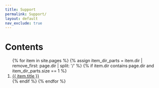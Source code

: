 ```yaml
---
title: Support
permalink: Support/
layout: default
nav_exclude: true
---
```


<h1 class="no_toc">Contents</h1>

<ol>
{% for item in site.pages %}
  {% assign item_dir_parts = item.dir | remove_first: page.dir | split: '/' %}
  {% if item.dir contains page.dir and item_dir_parts.size == 1 %}
    <li>
      <a href="{{ item.url }}">{{ item.title }}</a>
    </li>
  {% endif %}
{% endfor %}
</ol>
